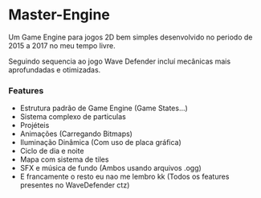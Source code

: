 # Master-Engine

Um Game Engine para jogos 2D bem simples desenvolvido no periodo de 2015 a 2017 no meu tempo livre.

Seguindo sequencia ao jogo Wave Defender incluí mecânicas mais aprofundadas e otimizadas.

<h3>Features</h3>

- Estrutura padrão de Game Engine (Game States...)
- Sistema complexo de particulas
- Projéteis
- Animações (Carregando Bitmaps)
- Iluminação Dinâmica (Com uso de placa gráfica)
- Ciclo de dia e noite
- Mapa com sistema de tiles
- SFX e música de fundo (Ambos usando arquivos .ogg)
- E francamente o resto eu nao me lembro kk (Todos os features presentes no WaveDefender ctz)

